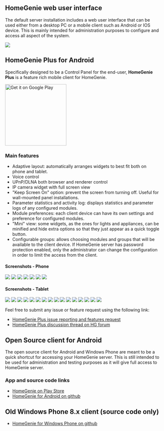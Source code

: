 ## HomeGenie web user interface

The default server installation includes a web user interface that can be used either from a desktop PC or a mobile client such as Android or IOS device.
This is mainly intended for administration purposes to configure and access all aspect of the system.

<div class="media-container">
    <img self="size-medium" src="images/docs/dashboard_page_01.png">
</div>

<a name="HomeGeniePlus"></a>
## HomeGenie Plus for Android

Specifically designed to be a Control Panel for the end-user, **HomeGenie Plus** is a feature rich mobile client for HomeGenie.

<a href="https://play.google.com/store/apps/details?id=com.glabs.homegenieplus&utm_source=global_co&utm_medium=prtnr&utm_content=Mar2515&utm_campaign=PartBadge&pcampaignid=MKT-AC-global-none-all-co-pr-py-PartBadges-Oct1515-1"><img width="200" alt="Get it on Google Play" src="https://play.google.com/intl/en_us/badges/images/apps/en-play-badge-border.png" /></a>


### Main features

- Adaptive layout: automatically arranges widgets to best fit both on phone and tablet.
- Voice control
- UPnP/DLNA both browser and renderer control
- IP camera widget with full screen view
- "Keep Screen On" option: prevent the screen from turning off. Useful for wall-mounted panel installations.
- Parameter statistics and activity log: displays statistics and parameter logs of any configured modules.
- Module preferences: each client device can have its own settings and preference for configured modules.
- "Mini" view: some widgets, as the ones for lights and appliances, can be minified and hide extra options so that they just appear as a quick toggle button.
- Configurable groups: allows choosing modules and groups that will be available to the client device. If HomeGenie server has password protection enabled, only the administrator can change the configuration in order to limit the access from the client.


#### Screenshots - Phone

<div class="media-container" data-ui-load="app/components/gallery">
    <!--img self="size-medium" src="images/hgplus/hg_phone_00.png" /-->
    <img self="size-medium" src="images/hgplus/hg_phone_01.png" />
    <img self="size-medium" src="images/hgplus/hg_phone_02.png" />
    <img self="size-medium" src="images/hgplus/hg_phone_03.png" />
    <img self="size-medium" src="images/hgplus/hg_phone_04.png" />
    <img self="size-medium" src="images/hgplus/hg_phone_05.png" />
    <img self="size-medium" src="images/hgplus/hg_phone_06.png" />
    <img self="size-medium" src="images/hgplus/hg_phone_07.png" />
</div>


#### Screenshots - Tablet

<div class="media-container" data-ui-load="app/components/gallery">
    <img self="size-medium" src="images/hgplus/hgplus_13.jpg" />
    <img self="size-medium" src="images/hgplus/hg_tablet_01.png" />
    <img self="size-medium" src="images/hgplus/hg_tablet_02.png" />
    <img self="size-medium" src="images/hgplus/hg_tablet_03.png" />
    <img self="size-medium" src="images/hgplus/hg_tablet_05.png" />
    <img self="size-medium" src="images/hgplus/hg_tablet_06.png" />
    <img self="size-medium" src="images/hgplus/hg_tablet_08.png" />
    <img self="size-medium" src="images/hgplus/hgplus_04.jpg" />
    <img self="size-medium" src="images/hgplus/hgplus_05.jpg" />
    <img self="size-medium" src="images/hgplus/hgplus_06.jpg" />
    <img self="size-medium" src="images/hgplus/hgplus_07.jpg" />
    <img self="size-medium" src="images/hgplus/hgplus_08.jpg" />
    <img self="size-medium" src="images/hgplus/hgplus_09.jpg" />
    <img self="size-medium" src="images/hgplus/hgplus_11.png" />
    <img self="size-medium" src="images/hgplus/hgplus_12.jpg" />
    <img self="size-medium" src="images/hgplus/hgplus_14.jpg" />
</div>

Feel free to submit any issue or feature request using the following link:

- [HomeGenie Plus issue reporting and features request](https://github.com/genielabs/homegenie-plus-android/issues)
- [HomeGenie Plus discussion thread on HG forum](http://www.homegenie.it/forum/index.php?topic=1142)


## Open Source client for Android

The open source client for Android and Windows Phone are meant to be a quick shortcut for accessing your HomeGenie server. This is still intended
to be used for administration and testing purposes as it will give full access to HomeGenie server.


### App and source code links

- [HomeGenie on Play Store](https://play.google.com/store/apps/details?id=com.glabs.homegenie)
- [HomeGenie for Android on github](https://github.com/genielabs/HomeGenie-Android)


## Old Windows Phone 8.x client (source code only)

- [HomeGenie for Windows Phone on github](https://github.com/genielabs/HomeGenie-WindowsPhone)

<br /><br /><br /><br />
